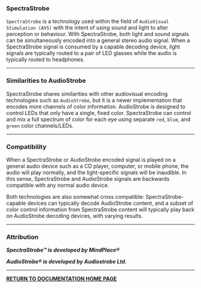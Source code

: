 ### SpectraStrobe
`SpectraStrobe` is a technology used within the field of `AudioVisual Stimulation (AVS)` with
the intent of using sound and light to alter perception or behaviour. With SpectraStrobe, both light and
sound signals can be simultaneously encoded into a general stereo audio signal. When a SpectraStrobe signal
is consumed by a capable decoding device, light signals are typically routed to a pair of LED glasses
while the audio is typically routed to headphones.

---

### Similarities to AudioStrobe
SpectraStrobe shares similarities with other audiovisual encoding technologies such as `AudioStrobe`, but
it is a newer implementation that encodes more channels of color information. AudioStrobe is designed to
control LEDs that only have a single, fixed color. SpectraStrobe can control and mix a
full spectrum of color for each eye using separate `red`, `blue`, and `green` color channels/LEDs.

---

### Compatibility
When a SpectraStrobe or AudioStrobe encoded signal is played on a general audio device such as a CD player, 
computer, or mobile phone, the audio will play normally, and the light-specific signals will be inaudible. 
In this sense, SpectraStrobe and AudioStrobe signals are backwards compatible with any normal audio device.

Both technologies are also somewhat cross compatible: SpectraStrobe-capable devices can typically 
decode AudioStrobe content, and a subset of color control information from SpectraStrobe content will 
typically play back on AudioStrobe decoding devices, with varying results.

---

### Attribution
***SpectraStrobe™ is developed by MindPlace®***

***AudioStrobe® is developed by Audiostrobe Ltd.***

---

**[RETURN TO DOCUMENTATION HOME PAGE](../README.md)**
